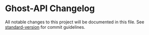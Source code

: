 # Ghost-API Changelog

All notable changes to this project will be documented in this file. See [standard-version](https://github.com/conventional-changelog/standard-version) for commit guidelines.
